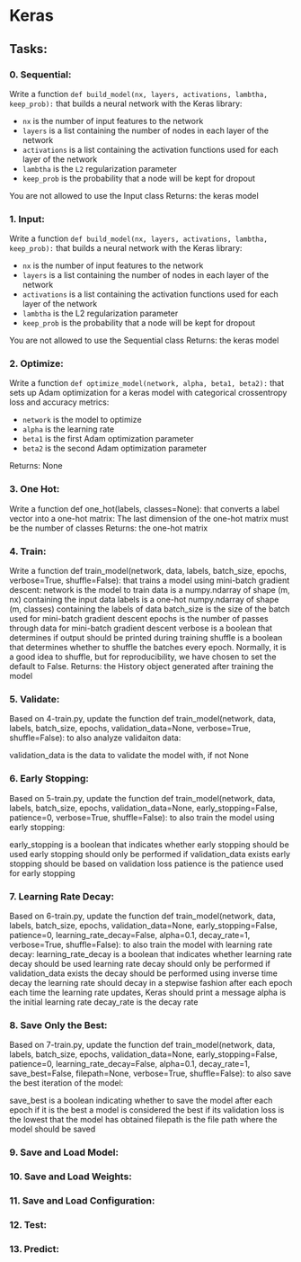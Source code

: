 # Keras

## Tasks:

### 0. Sequential:
Write a function `def build_model(nx, layers, activations, lambtha, keep_prob):` that builds a neural network with the Keras library:

* ``nx`` is the number of input features to the network
* ``layers`` is a list containing the number of nodes in each layer of the network
* ``activations`` is a list containing the activation functions used for each layer of the network
* ``lambtha`` is the ``L2`` regularization parameter
* ``keep_prob`` is the probability that a node will be kept for dropout

You are not allowed to use the Input class
Returns: the keras model

### 1. Input:
Write a function ``def build_model(nx, layers, activations, lambtha, keep_prob):`` that builds a neural network with the Keras library:
- ``nx`` is the number of input features to the network
- ``layers`` is a list containing the number of nodes in each layer of the network
- ``activations`` is a list containing the activation functions used for each layer of the network
- ``lambtha`` is the L2 regularization parameter
- ``keep_prob`` is the probability that a node will be kept for dropout

You are not allowed to use the Sequential class
Returns: the keras model

### 2. Optimize:
Write a function ``def optimize_model(network, alpha, beta1, beta2):`` that sets up Adam optimization for a keras model with categorical crossentropy loss and accuracy metrics:
- ``network`` is the model to optimize
- ``alpha`` is the learning rate
- ``beta1`` is the first Adam optimization parameter
- ``beta2`` is the second Adam optimization parameter

Returns: None

### 3. One Hot:
Write a function def one_hot(labels, classes=None): that converts a label vector into a one-hot matrix:
The last dimension of the one-hot matrix must be the number of classes
Returns: the one-hot matrix

### 4. Train:
Write a function def train_model(network, data, labels, batch_size, epochs, verbose=True, shuffle=False): that trains a model using mini-batch gradient descent:
network is the model to train
data is a numpy.ndarray of shape (m, nx) containing the input data
labels is a one-hot numpy.ndarray of shape (m, classes) containing the labels of data
batch_size is the size of the batch used for mini-batch gradient descent
epochs is the number of passes through data for mini-batch gradient descent
verbose is a boolean that determines if output should be printed during training
shuffle is a boolean that determines whether to shuffle the batches every epoch. Normally, it is a good idea to shuffle, but for reproducibility, we have chosen to set the default to False.
Returns: the History object generated after training the model

### 5. Validate:
Based on 4-train.py, update the function def train_model(network, data, labels, batch_size, epochs, validation_data=None, verbose=True, shuffle=False): to also analyze validaiton data:

validation_data is the data to validate the model with, if not None

### 6. Early Stopping:
Based on 5-train.py, update the function def train_model(network, data, labels, batch_size, epochs, validation_data=None, early_stopping=False, patience=0, verbose=True, shuffle=False): to also train the model using early stopping:

early_stopping is a boolean that indicates whether early stopping should be used
early stopping should only be performed if validation_data exists
early stopping should be based on validation loss
patience is the patience used for early stopping

### 7. Learning Rate Decay:
Based on 6-train.py, update the function def train_model(network, data, labels, batch_size, epochs, validation_data=None, early_stopping=False, patience=0, learning_rate_decay=False, alpha=0.1, decay_rate=1, verbose=True, shuffle=False): to also train the model with learning rate decay:
learning_rate_decay is a boolean that indicates whether learning rate decay should be used
learning rate decay should only be performed if validation_data exists
the decay should be performed using inverse time decay
the learning rate should decay in a stepwise fashion after each epoch
each time the learning rate updates, Keras should print a message
alpha is the initial learning rate
decay_rate is the decay rate

### 8. Save Only the Best:
Based on 7-train.py, update the function def train_model(network, data, labels, batch_size, epochs, validation_data=None, early_stopping=False, patience=0, learning_rate_decay=False, alpha=0.1, decay_rate=1, save_best=False, filepath=None, verbose=True, shuffle=False): to also save the best iteration of the model:

save_best is a boolean indicating whether to save the model after each epoch if it is the best
a model is considered the best if its validation loss is the lowest that the model has obtained
filepath is the file path where the model should be saved

### 9. Save and Load Model:
### 10. Save and Load Weights:
### 11. Save and Load Configuration:
### 12. Test:
### 13. Predict:
